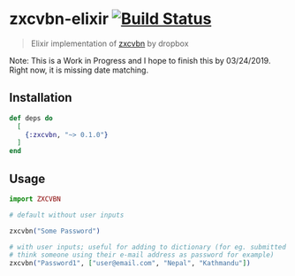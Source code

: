 # zxcvbn-elixir [![Build Status](https://travis-ci.org/techgaun/zxcvbn-elixir.svg?branch=master)](https://travis-ci.org/techgaun/zxcvbn-elixir)

> Elixir implementation of [zxcvbn](https://github.com/dropbox/zxcvbn) by dropbox

Note: This is a Work in Progress and I hope to finish this by 03/24/2019. Right now, it is missing date matching.

## Installation

```elixir
def deps do
  [
    {:zxcvbn, "~> 0.1.0"}
  ]
end
```

## Usage

```elixir
import ZXCVBN

# default without user inputs

zxcvbn("Some Password")

# with user inputs; useful for adding to dictionary (for eg. submitted form inputs;
# think someone using their e-mail address as password for example)
zxcvbn("Password1", ["user@email.com", "Nepal", "Kathmandu"])
```
